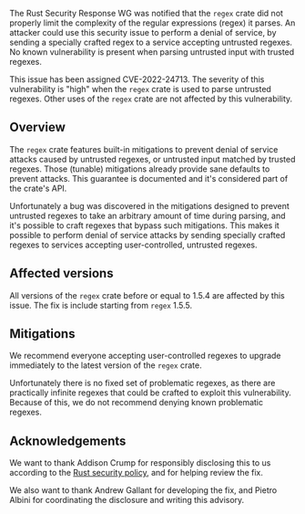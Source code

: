 
The Rust Security Response WG was notified that the `regex` crate did not
properly limit the complexity of the regular expressions (regex) it parses. An
attacker could use this security issue to perform a denial of service, by
sending a specially crafted regex to a service accepting untrusted regexes. No
known vulnerability is present when parsing untrusted input with trusted
regexes.

This issue has been assigned CVE-2022-24713. The severity of this vulnerability
is "high" when the `regex` crate is used to parse untrusted regexes. Other uses
of the `regex` crate are not affected by this vulnerability.

## Overview

The `regex` crate features built-in mitigations to prevent denial of service
attacks caused by untrusted regexes, or untrusted input matched by trusted
regexes. Those (tunable) mitigations already provide sane defaults to prevent
attacks. This guarantee is documented and it's considered part of the crate's
API.

Unfortunately a bug was discovered in the mitigations designed to prevent
untrusted regexes to take an arbitrary amount of time during parsing, and it's
possible to craft regexes that bypass such mitigations. This makes it possible
to perform denial of service attacks by sending specially crafted regexes to
services accepting user-controlled, untrusted regexes.

## Affected versions

All versions of the `regex` crate before or equal to 1.5.4 are affected by this
issue. The fix is include starting from `regex` 1.5.5.

## Mitigations

We recommend everyone accepting user-controlled regexes to upgrade immediately
to the latest version of the `regex` crate.

Unfortunately there is no fixed set of problematic regexes, as there are
practically infinite regexes that could be crafted to exploit this
vulnerability. Because of this, we do not recommend denying known problematic
regexes.

## Acknowledgements

We want to thank Addison Crump for responsibly disclosing this to us according
to the [Rust security policy][1], and for helping review the fix.

We also want to thank Andrew Gallant for developing the fix, and Pietro Albini
for coordinating the disclosure and writing this advisory.

[1]: https://www.rust-lang.org/policies/security 
